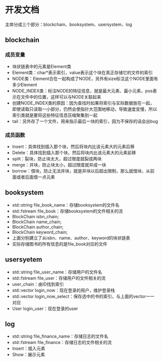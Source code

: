 # 开发文档

主体分成三个部分：blockchain、booksystem、usersystem、log

## blockchain

### 成员变量

- 块状链表中的元素是Element类
- Element类：char*表示索引，value表示这个块在真正存储它的文件的索引
- NODE类：Element合在一起构成了NODE，另外有size标注这个NODE里面有多少Element
- NODE_INDEX类：标注NODE的特征信息，就是最大元素、最小元素，pos表示在文件中的位置，这样可以与NODE关联起来
- 创建NODE_INDEX类的原因：因为查找时如果将索引与实际数据放在一起，即使读取只读取一小部分，仍然会使指针大范围地移动，导致速度变慢，所以索引类就是要将这些特征信息压缩聚集到一起
- tail：另外存了一个文件，用来指示最后一块的索引，因为不保存的话会出bug

### 成员函数

- Insert：具体找到插入那个块，然后将块内比该元素大的元素后移
- Delete：具体找到插入那个块，然后将块内比该元素大的元素前移
- split：裂块，防止块太大，超过限度就裂成两块
- merge：并块，防止块太小，超过限度就并成一块
- borrow：借块，防止无法并块，就是并块以后超出限制，那么就借块，从前面或者后面借一点元素

## booksystem

- std::string file_book_name：存储booksystem的文件名
- std::fstream file_book：存储booksystem的文件相关的流
- BlockChain isbn_chain;
- BlockChain name_chain;
- BlockChain author_chain;
- BlockChain keyword_chain;
- 上面分别建立了从isbn、name、author、keyword的块状链表
- 实际存储图书的所有信息的是file_book对应的文件

## usersyetem

- std::string file_user_name：存储用户的文件名
- std::fstream file_user：存储用户的文件相关的流
- user_chain：由ID找到索引
- std::vector login_now：现在登录的用户，维护登录栈
- std::vector login_now_select：保存选中的书的索引，与上面的vector一一对应
- User login_user：现在登录的user

## log

- std::string file_finance_name：存储日志的文件名
- std::fstream file_finance：存储日志的文件相关的流
- Insert：插入元素
- Show：展示元素
